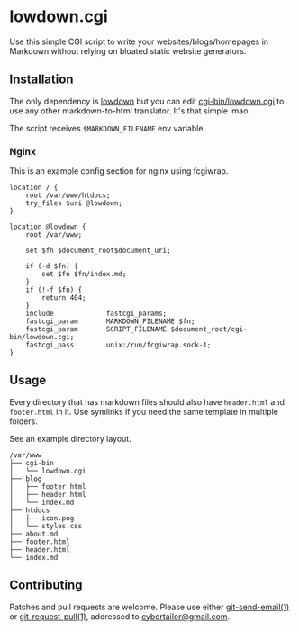 # lowdown.cgi
Use this simple CGI script to write your websites/blogs/homepages in Markdown
without relying on bloated static website generators.

## Installation
The only dependency is [lowdown](https://kristaps.bsd.lv/lowdown/) but you can
edit [cgi-bin/lowdown.cgi](/lowdown.cgi/tree/cgi-bin/lowdown.cgi) to use any
other markdown-to-html translator. It's that simple lmao.

The script receives `$MARKDOWN_FILENAME` env variable.

### Nginx
This is an example config section for nginx using fcgiwrap.
```nginx
location / {
    root /var/www/htdocs;
    try_files $uri @lowdown;
}

location @lowdown {
    root /var/www;

    set $fn $document_root$document_uri;

    if (-d $fn) {
        set $fn $fn/index.md;
    }
    if (!-f $fn) {
        return 404;
    }
    include             fastcgi_params;
    fastcgi_param       MARKDOWN_FILENAME $fn;
    fastcgi_param       SCRIPT_FILENAME $document_root/cgi-bin/lowdown.cgi;
    fastcgi_pass        unix:/run/fcgiwrap.sock-1;
}
```

## Usage
Every directory that has markdown files should also have `header.html` and
`footer.html` in it. Use symlinks if you need the same template in multiple
folders.

See an example directory layout.
```
/var/www
├── cgi-bin
│   └── lowdown.cgi
├── blog
│   ├── footer.html
│   ├── header.html
│   └── index.md
├── htdocs
│   ├── icon.png
│   └── styles.css
├── about.md
├── footer.html
├── header.html
└── index.md
```

## Contributing
Patches and pull requests are welcome. Please use either
[git-send-email(1)](https://git-send-email.io/) or
[git-request-pull(1)](https://git-scm.com/docs/git-request-pull), addressed to
cybertailor@gmail.com.

